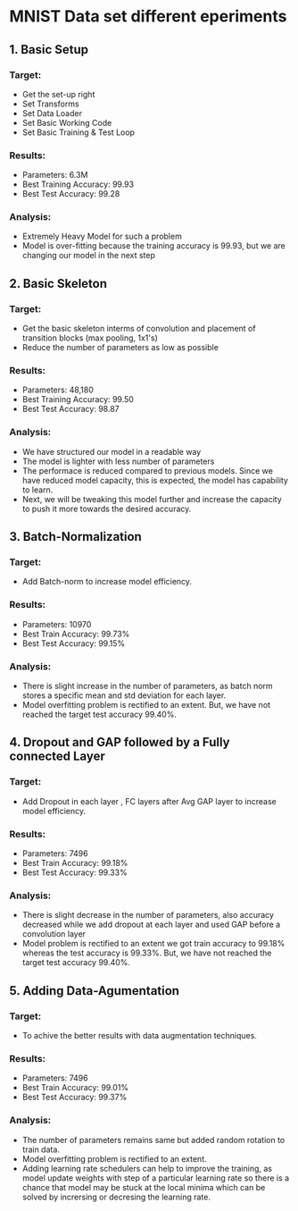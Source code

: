 # MNIST Data set different eperiments

## 1. Basic Setup

### Target:

- Get the set-up right
- Set Transforms
- Set Data Loader
- Set Basic Working Code
- Set Basic Training  & Test Loop

### Results:
- Parameters: 6.3M
- Best Training Accuracy: 99.93
- Best Test Accuracy: 99.28

### Analysis:
- Extremely Heavy Model for such a problem
- Model is over-fitting because the training accuracy is 99.93, but we are changing our model in the next step


## 2. Basic Skeleton

### Target:

- Get the basic skeleton interms of convolution and placement of transition blocks (max pooling, 1x1's)
- Reduce the number of parameters as low as possible

### Results:
- Parameters: 48,180
- Best Training Accuracy: 99.50
- Best Test Accuracy: 98.87

### Analysis:
- We have structured our model in a readable way
- The model is lighter with less number of parameters 
- The performace is reduced compared to previous models. Since we have reduced model capacity, this is expected, the model has capability to learn.   
- Next, we will be tweaking this model further and increase the capacity to push it more towards the desired accuracy.


## 3. Batch-Normalization

### Target:

- Add Batch-norm to increase model efficiency.

### Results:
-   Parameters: 10970
-   Best Train Accuracy: 99.73%
-   Best Test Accuracy: 99.15%

### Analysis:
-   There is slight increase in the number of parameters, as batch norm stores a specific mean and std deviation for each layer.
-   Model overfitting problem is rectified to an extent. But, we have not reached the target test accuracy 99.40%.


## 4. Dropout and GAP followed by a Fully connected Layer

### Target:

- Add Dropout in each layer , FC layers after Avg GAP layer  to increase model efficiency.

### Results:


-   Parameters: 7496
-   Best Train Accuracy: 99.18%
-   Best Test Accuracy: 99.33%

### Analysis:


-   There is slight decrease in the number of parameters, also accuracy decreased while we add dropout at each layer and used GAP before a convolution layer 
-   Model problem is rectified to an extent we got train accuracy to 99.18% whereas the test accuracy is 99.33%. But, we have not reached the target test accuracy 99.40%.


## 5. Adding Data-Agumentation

### Target:

- To achive the better results with data augmentation techniques.

### Results:

-   Parameters: 7496
-   Best Train Accuracy: 99.01%
-   Best Test Accuracy: 99.37%

### Analysis:

-   The number of parameters remains same but added random rotation to train data.
-   Model overfitting problem is rectified to an extent.
-   Adding learning rate schedulers can help to improve the training, as model update weights with step of a particular learning rate so there is a chance that model may be stuck at the local minima which can be solved by incrersing or decresing the learning rate.
